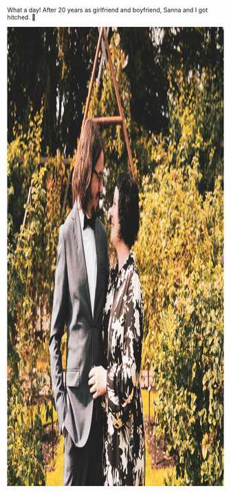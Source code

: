 ---
---

What a day! After 20 years as girlfriend and boyfriend, Sanna and I got hitched. 🥰

<img src="/images/married.jpg" alt="A happy couple is embracing each other in the middle of a rosary. They look very much in love; maybe there's a kiss coming up?" width="1600" height="1067" />

